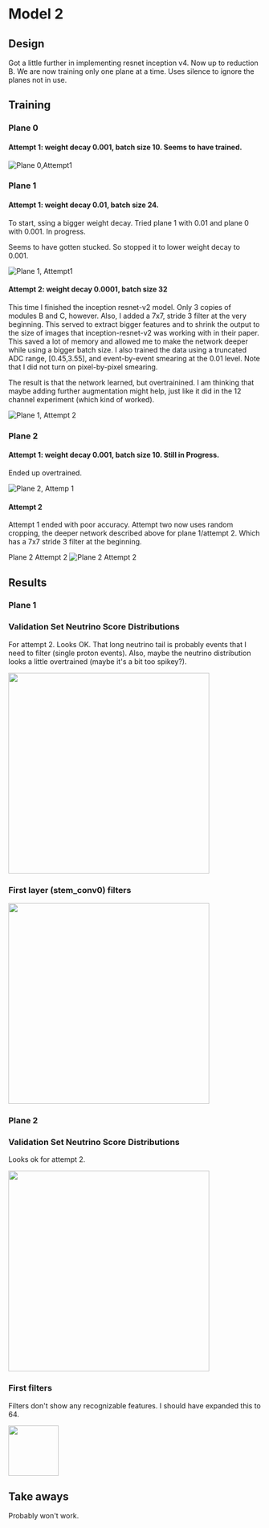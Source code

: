 # Model 2

## Design

Got a little further in implementing resnet inception v4. Now up to reduction B.  We are now training only one plane at a time. Uses silence to ignore the planes not in use.

## Training

### Plane 0

#### Attempt 1: weight decay 0.001, batch size 10. Seems to have trained.

![Plane 0,Attempt1](https://github.com/LArbys/ubv4/blob/master/models/002/plane0/training_plot_plane0.png)


### Plane 1

#### Attempt 1: weight decay 0.01, batch size 24.  

To start, ssing a bigger weight decay.  Tried plane 1 with 0.01 and plane 0 with 0.001. In progress.

Seems to have gotten stucked. So stopped it to lower weight decay to 0.001.

![Plane 1, Attempt1](https://github.com/LArbys/ubv4/blob/master/models/002/training_plot_plane1_attempt1.png)

#### Attempt 2: weight decay 0.0001, batch size 32

This time I finished the inception resnet-v2 model.  Only 3 copies of modules B and C, however. Also, I added a 7x7, stride 3 filter at the very beginning. This served to extract bigger features and to shrink the output to the size of images that inception-resnet-v2 was working with in their paper.  This saved a lot of memory and allowed me to make the network deeper while using a bigger batch size. I also trained the data using a truncated ADC range, [0.45,3.55], and event-by-event smearing at the 0.01 level.  Note that I did not turn on pixel-by-pixel smearing.

The result is that the network learned, but overtrainined. I am thinking that maybe adding further augmentation might help, just like it did in the 12 channel experiment (which kind of worked).

![Plane 1, Attempt 2](https://github.com/LArbys/ubv4/blob/master/models/002/plane1/training_plot_plane1.png)

### Plane 2

#### Attempt 1: weight decay 0.001, batch size 10. Still in Progress.

Ended up overtrained.

![Plane 2, Attemp 1](https://github.com/LArbys/ubv4/blob/master/models/002/plane2/attempt1/training_plot_plane2.png)

#### Attempt 2

Attempt 1 ended with poor accuracy.  Attempt two now uses random cropping, the deeper network described above for plane 1/attempt 2.  Which has a 7x7 stride 3 filter at the beginning.

Plane 2 Attempt 2
![Plane 2 Attempt 2](https://github.com/LArbys/ubv4/blob/master/models/002/plane2/attempt2/training_plot.png)

## Results

### Plane 1

### Validation Set Neutrino Score Distributions

For attempt 2. Looks OK.  That long neutrino tail is probably events that I need to filter (single proton events).  Also, maybe the neutrino distribution looks a little overtrained (maybe it's a bit too spikey?).

<img src=https://github.com/LArbys/ubv4/blob/master/models/002/plane1/model2_plane1_attempt2_valscores.png width=400>

### First layer (stem_conv0) filters

<img src=https://github.com/LArbys/ubv4/blob/master/models/002/plane1/kernels_plane1.png width=400>

### Plane 2

### Validation Set Neutrino Score Distributions

Looks ok for attempt 2.

<img src=https://github.com/LArbys/ubv4/blob/master/models/002/plane2/attempt2/plane2_attempt2_nuscores.png width=400>

### First filters

Filters don't show any recognizable features. I should have expanded this to 64.

<img src=https://github.com/LArbys/ubv4/blob/master/models/002/plane2/attempt2/kernels_plane2.png width=100>


## Take aways

Probably won't work.
